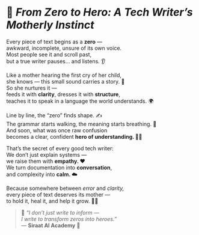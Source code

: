 # 🧠 *From Zero to Hero: A Tech Writer’s Motherly Instinct*  

Every piece of text begins as a **zero** —  
awkward, incomplete, unsure of its own voice.  
Most people see it and scroll past,  
but a true writer pauses… and listens. 👂  

Like a mother hearing the first cry of her child,  
she knows — this small sound carries a story. 💬  
So she nurtures it —  
feeds it with **clarity**, dresses it with **structure**,  
teaches it to speak in a language the world understands. 🌍  

Line by line, the “zero” finds shape. ✍️  
The grammar starts walking, the meaning starts breathing. 🌱  
And soon, what was once raw confusion  
becomes a clear, confident **hero of understanding. 🦸‍♂️**  

That’s the secret of every good tech writer:  
We don’t just explain systems —  
we raise them with **empathy. ❤️**  
We turn documentation into **conversation**,  
and complexity into **calm. ☁️**  

Because somewhere between *error* and *clarity,*  
every piece of text deserves its mother —  
to hold it, heal it, and help it grow. 🤱✨  

> 🩵 *“I don’t just write to inform —  
> I write to transform zeros into heroes.”*  
> — **Siraat AI Academy** 🌿  
